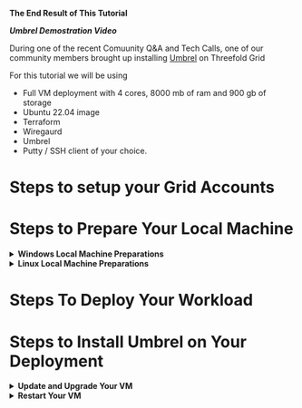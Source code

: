 **The End Result of This Tutorial**


***Umbrel Demostration Video*** 


During one of the recent Comuunity Q&A and Tech Calls, one of our community members brought up installing [Umbrel](https://umbrel.com/) on Threefold Grid  

For this tutorial we will be using  
- Full VM deployment with 4 cores, 8000 mb of ram and 900 gb of storage
- Ubuntu 22.04 image
- Terraform 
- Wiregaurd 
- Umbrel  
- Putty / SSH client of your choice. 

# Steps to setup your Grid Accounts



# Steps to Prepare Your Local Machine 

<details>
    <summary><b> Windows Local Machine Preparations </b></summary>

  <details>
      <summary><b>Windows - Install WSL 2 and Ubuntu 22.04 in windows</b></summary>

- Make sure you have Windows 10 version 2004 or higher installed. You can check your version by going to Settings > System > About.
- Open the Windows PowerShell as an administrator and run the command 
```
dism.exe /online /enable-feature /featurename:Microsoft-Windows-Subsystem-Linux /all /norestart

# This will enable the WSL feature on your Windows machine.
```
- Restart your computer to complete the installation of the WSL feature.
- Open the Microsoft Store and search for "Ubuntu 22.04 LTS" and select the version provided by Canonical Group Limited, this will download and install the Ubuntu distro on your machine.
- Open the Ubuntu app from your Start menu, this will open the Ubuntu terminal and will take a few minutes to complete the setup.
- Once the setup is complete, you will be prompted to create a new user and password.
- Run sudo apt update and sudo apt upgrade to update and upgrade all the packages on your system.
- Once done, you can now use Ubuntu 22.04 LTS on Windows through the WSL 2.

Please note that WSL 2 requires virtualization support, so make sure that virtualization is enabled in your system's BIOS settings.

That's it! You have successfully installed WSL 2 and Ubuntu 22.04 LTS on your Windows machine. Now you can use Ubuntu commands and install any package you like using apt command.
  </details>
 
  <details>
      <summary><b>Windows -  Install Terraform</b></summary> 

To install Terraform on Windows, follow these steps:

- Go to the Terraform downloads page (https://www.terraform.io/downloads.html).
- Select the "Windows 64-bit" package and download it to your system.
- Double-click the downloaded .exe file to start the installation process.
- Follow the prompts to install Terraform.
- Once the installation is complete, open a command prompt window.
- Type terraform and press Enter to verify that the installation was successful. You should see the Terraform usage information displayed.
- Now you are ready to use Terraform to deploy the main.tf configuration file. Follow the steps in the previous tutorial to deploy the configuration.
  </details>

  <details>
      <summary><b>Windows - Install Putty</b></summary> 

- Download PuTTY executable file from the official website: https://www.putty.org/
- Double-click on the downloaded .exe file to start the installation process
- Follow the instructions on the installation wizard to complete the setup
- Once installed, you can open PuTTY from the Start menu or desktop shortcut

  </details>

  <details>
      <summary><b>Windows -  Install Wiregaurd</b></summary> 

- Download the WireGuard installation package for Windows from the official website: https://wireguard.com/install/
- Double-click on the downloaded .msi file to start the installation process
- Follow the on-screen instructions to complete the installation
- Once installed, you can open the WireGuard application from the Start menu or desktop shortcut

  </details>
</details>

<details>
    <summary><b> Linux Local Machine Preparations </b></summary>

  <details>
      <summary><b>Linux -  Install Terraform</b></summary> 

To install Terraform on Ubuntu using apt, follow these steps:

Add the HashiCorp package signing key to your system's keyring by running the following command:
```
curl -fsSL https://apt.releases.hashicorp.com/gpg | sudo apt-key add -
```

Add the HashiCorp APT repository to your system's package manager by running the following command:
```
sudo apt-add-repository "deb [arch=amd64] https://apt.releases.hashicorp.com $(lsb_release -cs) main"
```
Update your system's package list by running the following command:
```
sudo apt update
```
Install Terraform by running the following command:
```
sudo apt install terraform
```
Verify that the installation was successful by running the following command:
```
terraform --version
```
You should see the version of Terraform that you installed displayed.

Now you are ready to use Terraform to deploy the main.tf configuration file. Follow the steps in the previous tutorial to deploy the configuration.
  </details>

  <details>
      <summary><b>Linux -  Install Wiregaurd</b></summary> 

- Add the WireGuard PPA to your system by running the following command in terminal:
    sudo add-apt-repository ppa:wireguard/wireguard
- Update the package list with the following command:
    sudo apt update
- Install the WireGuard package with the following command:
    sudo apt install wireguard
- Load the WireGuard module into the kernel with the following command:
    sudo modprobe wireguard


  </details>
</details>

 
# Steps To Deploy Your Workload 




# Steps to Install Umbrel on Your Deployment 


<details>
    <summary><b>Update and Upgrade Your VM</b></summary> 

After Connecting to your VM via SSH, run these commands in your terminal for Ubuntu 22.04 
```
apt update && apt upgrade -y 
```

If you encouter an error about a grub update on a pink screen, simply press yes and proceed, this is a incompatability between that update and the hypervisor firmware, it will not affect peformance, but this error can be avoided by running this command prior to updating 
```
apt-mark hold grub-efi-amd64-signed
```


   <details>
            <summary>Jump to Update and Upgrade Your VM Video Section</summary>

https://www.youtube.com/watch?v=FVy-nOcyKJQ&t=199s

   </details>

   <details>
            <summary>Jump to Update and Upgrade Your VM Expected Behavior Section</summary>

Console Input 


Command Success 


   </details>

</details>

<details>
    <summary><b>Restart Your VM</b></summary> 

```
reboot -f
```

<details>
        <summary>Jump to Restart Your VM Video Section</summary>

https://www.youtube.com/watch?v=FVy-nOcyKJQ&t=236s

   </details>

   <details>
            <summary>Jump to Restart Your VM Expected Behavior Section</summary>

Console Input 


Command Success 


   </details>

